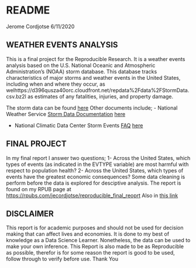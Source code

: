 README
================
Jerome Cordjotse
6/11/2020

## WEATHER EVENTS ANALYSIS

This is a final project for the Reproducible Research. It is a weather
events analysis based on the U.S. National Oceanic and Atmospheric
Administration’s (NOAA) storm database. This database tracks
characteristics of major storms and weather events in the United States,
including when and where they occur, as
welhttps://d396qusza40orc.cloudfront.net/repdata%2Fdata%2FStormData.csv.bz2l
as estimates of any fatalities, injuries, and property damage.

The storm data can be found
[here](https://d396qusza40orc.cloudfront.net/repdata%2Fdata%2FStormData.csv.bz2)
Other documents include; - National Weather Service [Storm Data
Documentation](https://d396qusza40orc.cloudfront.net/repdata%2Fpeer2_doc%2Fpd01016005curr.pdf)
[here](https://d396qusza40orc.cloudfront.net/repdata%2Fpeer2_doc%2Fpd01016005curr.pdf)
- National Climatic Data Center Storm Events
[FAQ](https://d396qusza40orc.cloudfront.net/repdata%2Fpeer2_doc%2FNCDC%20Storm%20Events-FAQ%20Page.pdf)
[here](https://d396qusza40orc.cloudfront.net/repdata%2Fpeer2_doc%2FNCDC%20Storm%20Events-FAQ%20Page.pdf)

## FINAL PROJECT

In my final report I answer two questions; 1- Across the United States,
which types of events (as indicated in the EVTYPE variable) are most
harmful with respect to population health? 2- Across the United States,
which types of events have the greatest economic consequences? Some data
cleaning is perform before the data is explored for desciptive analysis.
The report is found on my RPUB page at
<https://rpubs.com/jecordjotse/reproducible_final_reoprt> Also in [this
link](https://rpubs.com/jecordjotse/reproducible_final_reoprt)

## DISCLAIMER

This report is for academic purposes and should not be used for decision
making that can affect lives and economies. It is done to my best of
knowledge as a Data Science Learner. Nonetheless, the data can be used
to make your own inference. This Report is also made to be as
Reproducible as possible, therefor is for some reason the report is good
to be used, follow through to verify before use. Thank You
